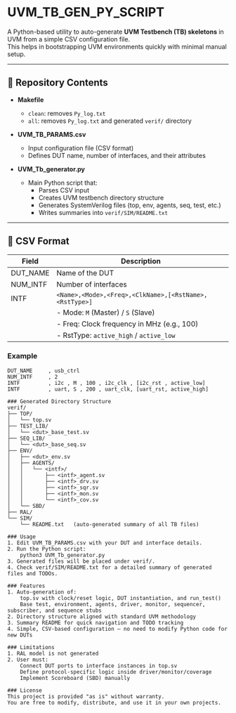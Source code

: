 # UVM_TB_GEN_PY_SCRIPT

A Python-based utility to auto-generate **UVM Testbench (TB) skeletons** in UVM from a simple CSV configuration file.  
This helps in bootstrapping UVM environments quickly with minimal manual setup.

---

## 📂 Repository Contents

- **Makefile**
  - `clean`: removes `Py_log.txt`
  - `all`: removes `Py_log.txt` and generated `verif/` directory

- **UVM_TB_PARAMS.csv**
  - Input configuration file (CSV format)
  - Defines DUT name, number of interfaces, and their attributes

- **UVM_Tb_generator.py**
  - Main Python script that:
    - Parses CSV input
    - Creates UVM testbench directory structure
    - Generates SystemVerilog files (top, env, agents, seq, test, etc.)
    - Writes summaries into `verif/SIM/README.txt`

---

## 📝 CSV Format

| Field      | Description                                                                 |
|------------|-----------------------------------------------------------------------------|
| DUT_NAME   | Name of the DUT                                                             |
| NUM_INTF   | Number of interfaces                                                        |
| INTF       | `<Name>,<Mode>,<Freq>,<ClkName>,[<RstName>,<RstType>]`                      |
|            | - Mode: `M` (Master) / `S` (Slave)                                          |
|            | - Freq: Clock frequency in MHz (e.g., 100)                                  |
|            | - RstType: `active_high` / `active_low`                                     |

### Example
```csv
DUT_NAME     , usb_ctrl
NUM_INTF     , 2
INTF         , i2c , M , 100 , i2c_clk , [i2c_rst , active_low]
INTF         , uart, S , 200 , uart_clk, [uart_rst, active_high]

### Generated Directory Structure
verif/
├── TOP/
│   └── top.sv
├── TEST_LIB/
│   └── <dut>_base_test.sv
├── SEQ_LIB/
│   └── <dut>_base_seq.sv
├── ENV/
│   ├── <dut>_env.sv
│   ├── AGENTS/
│   │   └── <intf>/
│   │       ├── <intf>_agent.sv
│   │       ├── <intf>_drv.sv
│   │       ├── <intf>_sqr.sv
│   │       ├── <intf>_mon.sv
│   │       └── <intf>_cov.sv
│   └── SBD/
├── RAL/
└── SIM/
    └── README.txt   (auto-generated summary of all TB files)

### Usage
1. Edit UVM_TB_PARAMS.csv with your DUT and interface details.
2. Run the Python script:
    python3 UVM_Tb_generator.py
3. Generated files will be placed under verif/.
4. Check verif/SIM/README.txt for a detailed summary of generated files and TODOs.

### Features
1. Auto-generation of:
    top.sv with clock/reset logic, DUT instantiation, and run_test()
    Base test, environment, agents, driver, monitor, sequencer, subscriber, and sequence stubs
2. Directory structure aligned with standard UVM methodology
3. Summary README for quick navigation and TODO tracking
4. Simple, CSV-based configuration — no need to modify Python code for new DUTs

### Limitations
1. RAL model is not generated
2. User must:
    Connect DUT ports to interface instances in top.sv
    Define protocol-specific logic inside driver/monitor/coverage
    Implement Scoreboard (SBD) manually

### License
This project is provided "as is" without warranty.
You are free to modify, distribute, and use it in your own projects.


